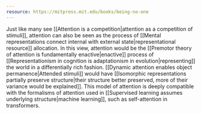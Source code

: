 ```yaml
---
resource: https://mitpress.mit.edu/books/being-no-one
---
```


Just like many see [[Attention is a competition|attention as a competition of stimuli]], attention can also be seen as the process of [[Mental representations connect internal with external state|representational resource]] allocation. In this view, attention would be the [[Premotor theory of attention is fundamentally enactive|enactive]] process of [[Representationism in cognition is adaptationism in evolution|representing]] the world in a differentially rich fashion. [[Dynamic attention enables object permanence|Attended stimuli]] would have [[Isomorphic representations partially preserve structure|their structure better preserved, more of their variance would be explained]]. This model of attention is deeply compatible with the formalisms of attention used in [[Supervised learning assumes underlying structure|machine learning]], such as self-attention in transformers.